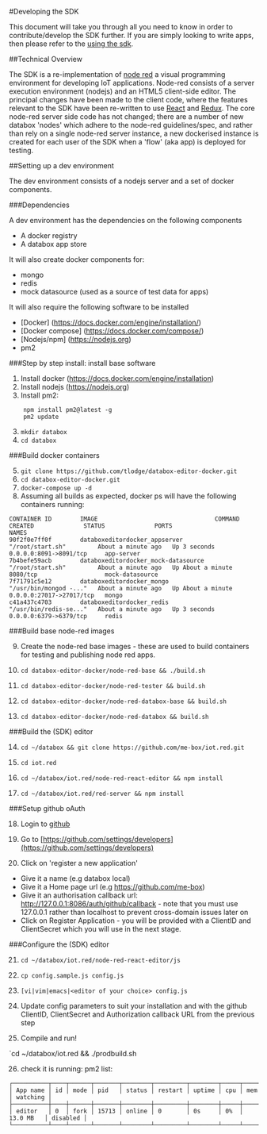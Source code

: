 #Developing the SDK

This document will take you through all you need to know in order to contribute/develop the SDK further.  If you are simply looking to write apps, then please refer to the [using the sdk](./tutorial.html).

##Technical Overview

The SDK is a re-implementation of [node red](https://nodered.org/) a visual programming environment for developing IoT applications.  Node-red consists of a server execution environment (nodejs) and an HTML5 client-side editor.  The principal changes have been made to the client code, where the features relevant to the SDK have been re-written to use [React](https://facebook.github.io/react/) and [Redux](https://github.com/reactjs/redux).  The core node-red server side code has not changed; there are a number of new databox 'nodes' which adhere to the node-red guidelines/spec, and rather than rely on a single node-red server instance, a new dockerised instance is created for each user of the SDK when a 'flow' (aka app) is deployed for testing.

##Setting up a dev environment

The dev environment consists of a nodejs server and a set of docker components.

###Dependencies

A dev environment has the dependencies on the following components

* A docker registry
* A databox app store

It will also create docker components for:

* mongo
* redis
* mock datasource (used as a source of test data for apps)
 
It will also require the following software to be installed

* [Docker] (https://docs.docker.com/engine/installation/)
* [Docker compose] (https://docs.docker.com/compose/)
* [Nodejs/npm] (https://nodejs.org)
* pm2


###Step by step install: install base software

1. Install docker (https://docs.docker.com/engine/installation)
2. Install nodejs (https://nodejs.org)
3. Install pm2:
```
	npm install pm2@latest -g
	pm2 update
```		
3. `mkdir databox`
4. `cd databox`

###Build docker containers

5. `git clone https://github.com/tlodge/databox-editor-docker.git`
6. `cd databox-editor-docker.git`
7. `docker-compose up -d`
8. Assuming all builds as expected, docker ps will have the following containers running:

```
CONTAINER ID        IMAGE                                 COMMAND                  CREATED              STATUS              PORTS                      NAMES
90f2f0e7ff0f        databoxeditordocker_appserver         "/root/start.sh"         About a minute ago   Up 3 seconds        0.0.0.0:8091->8091/tcp     app-server
7b4befe59acb        databoxeditordocker_mock-datasource   "/root/start.sh"         About a minute ago   Up About a minute   8080/tcp                   mock-datasource
7f71791c5e12        databoxeditordocker_mongo             "/usr/bin/mongod -..."   About a minute ago   Up About a minute   0.0.0.0:27017->27017/tcp   mongo
c41a437c4703        databoxeditordocker_redis             "/usr/bin/redis-se..."   About a minute ago   Up 3 seconds        0.0.0.0:6379->6379/tcp     redis
```

###Build base node-red images

9.  Create the node-red base images - these are used to build containers for testing and publishing node red apps.

10. `cd databox-editor-docker/node-red-base && ./build.sh`

11. `cd databox-editor-docker/node-red-tester && build.sh`

12. `cd databox-editor-docker/node-red-databox-base && build.sh`

13. `cd databox-editor-docker/node-red-databox && build.sh`

###Build the (SDK) editor

14. `cd ~/databox && git clone https://github.com/me-box/iot.red.git`

15. `cd iot.red`

16. `cd ~/databox/iot.red/node-red-react-editor && npm install`

17. `cd ~/databox/iot.red/red-server && npm install`


###Setup github oAuth

18.  Login to [github](https://github.com)

19.  Go to [https://github.com/settings/developers](https://github.com/settings/developers)

20.  Click on 'register a new application'

* Give it a name (e.g databox local)
* Give it a Home page url (e.g https://github.com/me-box)
* Give it an authorisation callback url: http://127.0.0.1:8086/auth/github/callback - note that you must use 127.0.0.1 rather than localhost to prevent cross-domain issues later on
* Click on Register Application - you will be provided with a ClientID and ClientSecret which you will use in the next stage.

###Configure the (SDK) editor

21. `cd ~/databox/iot.red/node-red-react-editor/js`

22. `cp config.sample.js config.js`

23. `[vi|vim|emacs|<editor of your choice> config.js`

24. Update config parameters to suit your installation and with the github ClientID, ClientSecret and  Authorization callback URL from the previous step

25. Compile and run!

`cd ~/databox/iot.red && ./prodbuild.sh

26. check it is running: pm2 list:

```
┌──────────┬────┬──────┬───────┬────────┬─────────┬────────┬─────┬───────────┬──────────┐
│ App name │ id │ mode │ pid   │ status │ restart │ uptime │ cpu │ mem       │ watching │
├──────────┼────┼──────┼───────┼────────┼─────────┼────────┼─────┼───────────┼──────────┤
│ editor   │ 0  │ fork │ 15713 │ online │ 0       │ 0s     │ 0%  │ 13.0 MB   │ disabled │
└──────────┴────┴──────┴───────┴────────┴─────────┴────────┴─────┴───────────┴──────────┘
```











